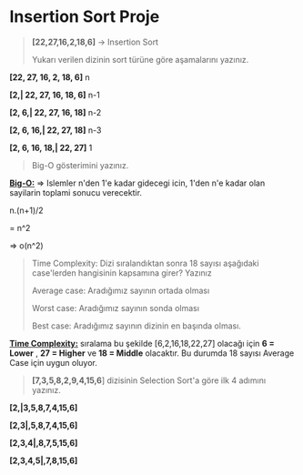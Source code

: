 # Insertion Sort Proje

> **[22,27,16,2,18,6]** -> Insertion Sort
>
> Yukarı verilen dizinin sort türüne göre aşamalarını yazınız.

**[22, 27, 16, 2, 18, 6]** n

**[2,| 22, 27, 16, 18, 6]** n-1

**[2, 6,| 22, 27, 16, 18]** n-2

**[2, 6, 16,| 22, 27, 18]** n-3

**[2, 6, 16, 18,| 22, 27]** 1

> Big-O gösterimini yazınız.

<u>**Big-O:**</u> => Islemler n'den 1'e kadar gidecegi icin, 1'den n'e kadar olan sayilarin toplami sonucu verecektir.

n.(n+1)/2 

= n^2

=>  o(n^2)

> Time Complexity: Dizi sıralandıktan sonra 18 sayısı aşağıdaki case'lerden hangisinin kapsamına girer? Yazınız
>
> Average case: Aradığımız sayının ortada olması
>
> Worst case: Aradığımız sayının sonda olması
>
> Best case: Aradığımız sayının dizinin en başında olması.

<u>**Time Complexity:**</u>  sıralama bu şekilde [6,2,16,18,22,27] olacağı için **6 = Lower** , **27 = Higher** ve **18 = Middle** olacaktır.
Bu durumda 18 sayısı Average Case için uygun oluyor.

> **[7,3,5,8,2,9,4,15,6**] dizisinin Selection Sort'a göre ilk 4 adımını yazınız.

**[2,|3,5,8,7,4,15,6]**

**[2,3|,5,8,7,4,15,6]**

**[2,3,4|,8,7,5,15,6]**

**[2,3,4,5|,7,8,15,6]**

